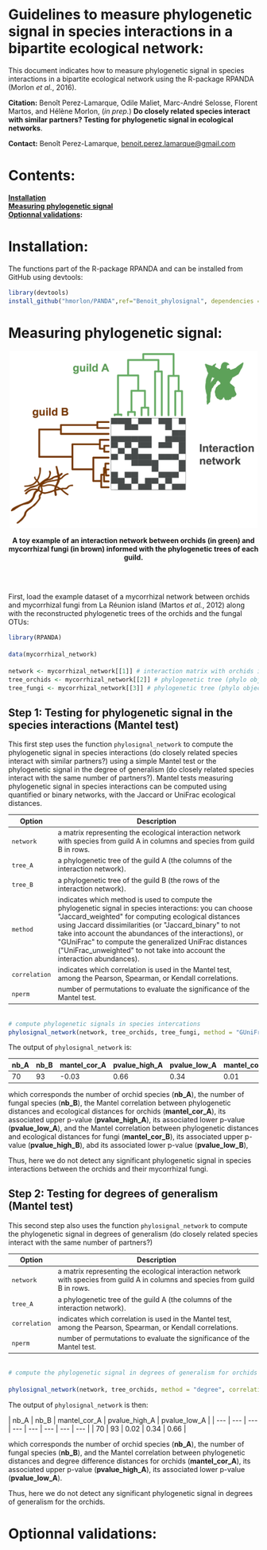 
**Guidelines to measure phylogenetic signal in species interactions in a bipartite ecological network:**
====




This document indicates how to measure phylogenetic signal in species interactions in a bipartite ecological network using the R-package RPANDA (Morlon *et al.*, 2016).


**Citation:** Benoît Perez-Lamarque, Odile Maliet, Marc-André Selosse, Florent Martos, and Hélène Morlon, (*in prep.*)
**Do closely related species interact with similar partners? Testing for phylogenetic signal in ecological networks**.


**Contact:** Benoît Perez-Lamarque, benoit.perez.lamarque@gmail.com


# Contents:
**[Installation](#installation)**\
**[Measuring phylogenetic signal](#measuring-phylogenetic-signal)**\
**[Optionnal validations](#optionnal-validations):**





# Installation:


The functions part of the R-package RPANDA and can be installed from GitHub using devtools:

```r
library(devtools)
install_github("hmorlon/PANDA",ref="Benoit_phylosignal", dependencies = TRUE)

```



# Measuring phylogenetic signal:


<p align="center">
    <img src="https://github.com/BPerezLamarque/Phylosignal_network/blob/master/example/figures.png" width="500">
</p>

<p align="center">
    <b>A toy example of an interaction network between orchids (in green) and mycorrhizal fungi (in brown) informed with the phylogenetic trees of each guild.</b>
</p>

<br> <br>

First, load the example dataset of a mycorrhizal network between orchids and mycorrhizal fungi from La Réunion island (Martos *et al.*, 2012) along with the reconstructed phylogenetic trees of the orchids and the fungal OTUs:


```r
library(RPANDA)

data(mycorrhizal_network)

network <- mycorrhizal_network[[1]] # interaction matrix with orchids in columns and fungi in rows
tree_orchids <- mycorrhizal_network[[2]] # phylogenetic tree (phylo object)
tree_fungi <- mycorrhizal_network[[3]] # phylogenetic tree (phylo object)

```




##  Step 1: Testing for phylogenetic signal in the species interactions (Mantel test)


This first step uses the function  `phylosignal_network` to compute the phylogenetic signal in species interactions (do closely related species interact with similar partners?) using a simple Mantel test or the phylogenetic signal in the degree of generalism (do closely related species interact with the same number of partners?). Mantel tests measuring phylogenetic signal in species interactions can be computed using quantified or binary networks, with the Jaccard or UniFrac ecological distances.


| Option | Description |
| --- | --- |
| `network` | a matrix representing the ecological interaction network with species from guild A in columns and species from guild B in rows. |
| `tree_A` | a phylogenetic tree of the guild A (the columns of the interaction network). |
| `tree_B` | a phylogenetic tree of the guild B (the rows of the interaction network). |
| `method` | indicates which method is used to compute the phylogenetic signal in species interactions: you can choose "Jaccard_weighted" for computing ecological distances using Jaccard dissimilarities (or "Jaccard_binary" to not take into account the abundances of the interactions), or "GUniFrac" to compute the generalized UniFrac distances ("UniFrac_unweighted" to not take into account the interaction abundances). |
| `correlation` |indicates which correlation is used in the Mantel test, among the Pearson, Spearman, or Kendall correlations. |
| `nperm` | number of permutations to evaluate the significance of the Mantel test.  |



```r

# compute phylogenetic signals in species intercations
phylosignal_network(network, tree_orchids, tree_fungi, method = "GUniFrac", correlation = "Pearson", nperm=10000)

```


The output of  `phylosignal_network` is:

| nb_A | nb_B | mantel_cor_A | pvalue_high_A | pvalue_low_A | mantel_cor_B | pvalue_high_B | pvalue_low_B |
| --- | --- | --- | --- | --- | --- | --- | --- |
| 70 | 93 | -0.03 | 0.66 | 0.34  | 0.01  | 0.22 | 0.78 |

 which corresponds the number of orchid species (**nb_A**), the number of fungal species (**nb_B**), the Mantel correlation  between phylogenetic distances and ecological distances for orchids (**mantel_cor_A**), its associated upper p-value (**pvalue_high_A**), its associated lower p-value (**pvalue_low_A**), and  the Mantel correlation between phylogenetic distances and ecological distances for fungi (**mantel_cor_B**), its associated upper p-value (**pvalue_high_B**), abd its associated lower p-value (**pvalue_low_B**),

Thus, here we do not detect any significant phylogenetic signal in species interactions between the orchids and their mycorrhizal fungi. 




##  Step 2: Testing for degrees of generalism (Mantel test)


This second step also uses the function  `phylosignal_network` to compute the phylogenetic signal in degrees of generalism (do closely related species interact with the same number of partners?)


| Option | Description |
| --- | --- |
| `network` | a matrix representing the ecological interaction network with species from guild A in columns and species from guild B in rows. |
| `tree_A` | a phylogenetic tree of the guild A (the columns of the interaction network). |
| `correlation` |indicates which correlation is used in the Mantel test, among the Pearson, Spearman, or Kendall correlations. |
| `nperm` | number of permutations to evaluate the significance of the Mantel test.  |


```r

# compute the phylogenetic signal in degrees of generalism for orchids 

phylosignal_network(network, tree_orchids, method = "degree", correlation = "Pearson", nperm=10000)


```


The output of  `phylosignal_network` is then:

| nb_A | nb_B | mantel_cor_A | pvalue_high_A | pvalue_low_A | 
| --- | --- | --- | --- | --- | --- | --- | --- |
| 70 | 93 | 0.02 | 0.34 | 0.66  |

which corresponds the number of orchid species (**nb_A**), the number of fungal species (**nb_B**), and the Mantel correlation between phylogenetic distances and degree difference distances for orchids (**mantel_cor_A**), its associated upper p-value (**pvalue_high_A**), its associated lower p-value (**pvalue_low_A**).

Thus, here we do not detect any significant phylogenetic signal in degrees of generalism for the orchids. 


# Optionnal validations:
